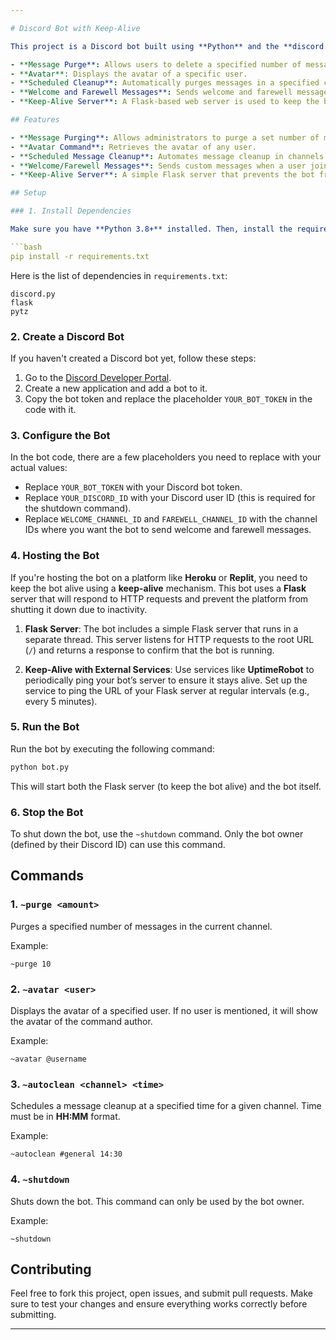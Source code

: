 ```yaml
---

# Discord Bot with Keep-Alive

This project is a Discord bot built using **Python** and the **discord.py** library. The bot provides various functionalities such as:

- **Message Purge**: Allows users to delete a specified number of messages.
- **Avatar**: Displays the avatar of a specific user.
- **Scheduled Cleanup**: Automatically purges messages in a specified channel at scheduled times.
- **Welcome and Farewell Messages**: Sends welcome and farewell messages when a member joins or leaves the server.
- **Keep-Alive Server**: A Flask-based web server is used to keep the bot alive on hosting platforms like Heroku or Replit.

## Features

- **Message Purging**: Allows administrators to purge a set number of messages from a channel.
- **Avatar Command**: Retrieves the avatar of any user.
- **Scheduled Message Cleanup**: Automates message cleanup in channels at specific times.
- **Welcome/Farewell Messages**: Sends custom messages when a user joins or leaves the server.
- **Keep-Alive Server**: A simple Flask server that prevents the bot from going idle by responding to periodic pings.

## Setup

### 1. Install Dependencies

Make sure you have **Python 3.8+** installed. Then, install the required dependencies by running:

```bash
pip install -r requirements.txt
```

Here is the list of dependencies in `requirements.txt`:

```
discord.py
flask
pytz
```

### 2. Create a Discord Bot

If you haven't created a Discord bot yet, follow these steps:

1. Go to the [Discord Developer Portal](https://discord.com/developers/applications).
2. Create a new application and add a bot to it.
3. Copy the bot token and replace the placeholder `YOUR_BOT_TOKEN` in the code with it.

### 3. Configure the Bot

In the bot code, there are a few placeholders you need to replace with your actual values:

- Replace `YOUR_BOT_TOKEN` with your Discord bot token.
- Replace `YOUR_DISCORD_ID` with your Discord user ID (this is required for the shutdown command).
- Replace `WELCOME_CHANNEL_ID` and `FAREWELL_CHANNEL_ID` with the channel IDs where you want the bot to send welcome and farewell messages.

### 4. Hosting the Bot

If you're hosting the bot on a platform like **Heroku** or **Replit**, you need to keep the bot alive using a **keep-alive** mechanism. This bot uses a **Flask** server that will respond to HTTP requests and prevent the platform from shutting it down due to inactivity.

1. **Flask Server**:
   The bot includes a simple Flask server that runs in a separate thread. This server listens for HTTP requests to the root URL (`/`) and returns a response to confirm that the bot is running.

2. **Keep-Alive with External Services**:
   Use services like **UptimeRobot** to periodically ping your bot’s server to ensure it stays alive. Set up the service to ping the URL of your Flask server at regular intervals (e.g., every 5 minutes).

### 5. Run the Bot

Run the bot by executing the following command:

```bash
python bot.py
```

This will start both the Flask server (to keep the bot alive) and the bot itself.

### 6. Stop the Bot

To shut down the bot, use the `~shutdown` command. Only the bot owner (defined by their Discord ID) can use this command.

## Commands

### 1. `~purge <amount>`
Purges a specified number of messages in the current channel.

Example:
```
~purge 10
```

### 2. `~avatar <user>`
Displays the avatar of a specified user. If no user is mentioned, it will show the avatar of the command author.

Example:
```
~avatar @username
```

### 3. `~autoclean <channel> <time>`
Schedules a message cleanup at a specified time for a given channel. Time must be in **HH:MM** format.

Example:
```
~autoclean #general 14:30
```

### 4. `~shutdown`
Shuts down the bot. This command can only be used by the bot owner.

Example:
```
~shutdown
```

## Contributing

Feel free to fork this project, open issues, and submit pull requests. Make sure to test your changes and ensure everything works correctly before submitting.

---
```

